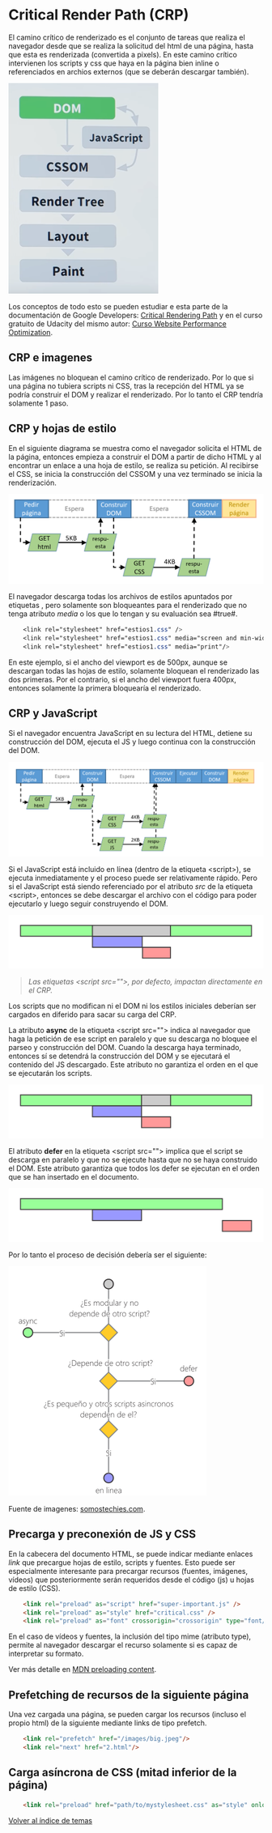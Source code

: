 # Critical Render Path (CRP)
El camino crítico de renderizado es el conjunto de tareas que realiza el navegador desde que se realiza la solicitud del html de una página, hasta que esta es renderizada (convertida a pixels). En este camino crítico intervienen los scripts y css que haya en la página bien inline o referenciados en archios externos (que se deberán descargar también).

![Fases CRP](./img/CRP_Phases.png)

Los conceptos de todo esto se pueden estudiar e esta parte de la documentación de Google Developers:
[Critical Rendering Path](https://developers.google.com/web/fundamentals/performance/critical-rendering-path/)
y en el curso gratuito de Udacity del mismo autor:
[Curso Website Performance Optimization](https://www.udacity.com/course/website-performance-optimization--ud884).
## CRP e imagenes
Las imágenes no bloquean el camino crítico de renderizado. Por lo que si una página no tubiera scripts ni CSS, tras la recepción del HTML ya se podría construir el DOM y realizar el renderizado. Por lo tanto el CRP tendría solamente 1 paso.

## CRP y hojas de estilo
En el siguiente diagrama se muestra como el navegador solicita el HTML de la página, entonces empieza a construir el DOM a partir de dicho HTML y al encontrar un enlace a una hoja de estilo, se realiza su petición. Al recibirse el CSS, se inicia la construcción del CSSOM y una vez terminado se inicia la renderización.

![HTML Y CSS](./img/GetHTMLAndCSS.png)

El navegador descarga todas los archivos de estilos apuntados por etiquetas <link>, pero solamente son bloqueantes para el renderizado que no tenga atributo *media* o los que lo tengan y su evaluación sea #true#.
```css
    <link rel="stylesheet" href="estios1.css" />
    <link rel="stylesheet" href="estios1.css" media="screen and min-width=450px"/>
    <link rel="stylesheet" href="estios1.css" media="print"/>
```
En este ejemplo, si el ancho del viewport es de 500px, aunque se descargan todas las hojas de estilo, solamente bloquean el renderizado las dos primeras. Por el contrario, si el ancho del viewport fuera 400px, entonces solamente la primera bloquearía el renderizado.

## CRP y JavaScript
Si el navegador encuentra JavaScript en su lectura del HTML, detiene su construcción del DOM, ejecuta el JS y luego continua con la construcción del DOM.

![HTML, CSS y JS](./img/GetHTMLAndCSSAndJS.png)

Si el JavaScript está incluido en línea (dentro de la etiqueta \<script>), se ejecuta inmediatamente y el proceso puede ser relativamente rápido. Pero si el JavaScript está siendo referenciado por el atributo *src* de la etiqueta \<script>, entonces se debe descargar el archivo con el código para poder ejecutarlo y luego seguir construyendo el DOM.

![carga de un script sin atributos](./img/script-sin-atributos.svg)

> *Las etiquetas \<script src="">, por defecto, impactan directamente en el CRP.*

Los scripts que no modifican ni el DOM ni los estilos iniciales deberían ser cargados en diferido para sacar su carga del CRP.

La atributo **async** de la etiqueta \<script src=""> indica al navegador que haga la petición de ese script en paralelo y que su descarga no bloquee el parseo y construcción del DOM. Cuando la descarga haya terminado, entonces sí se detendrá la construcción del DOM y se ejecutará el contenido del JS descargado. Este atributo no garantiza el orden en el que se ejecutarán los scripts.

![carga de un script sin atributos](./img/script-async.svg)


El atributo **defer** en la etiqueta \<script src=""> implica que el script se descarga en paralelo y que no se ejecute hasta que no se haya construido el DOM. Este atributo garantiza que todos los defer se ejecutan en el orden que se han insertado en el documento.

![carga de un script sin atributos](./img/script-defer.svg)

Por lo tanto el proceso de decisión debería ser el siguiente:

![carga de un script sin atributos](./img/eleccion-script.png)

Fuente de imagenes: [somostechies.com](https://somostechies.com/async-vs-defer/).

## Precarga y preconexión de JS y CSS
En la cabecera del documento HTML, se puede indicar mediante enlaces *link* que precargue hojas de estilo, scripts y fuentes. Esto puede ser especialmente interesante para precargar recursos (fuentes, imágenes, vídeos) que posteriormente serán requeridos desde el código (js) u hojas de estilo (CSS).

```html
    <link rel="preload" as="script" href="super-important.js" />
    <link rel="preload" as="style" href="critical.css" />
    <link rel="preload" as="font" crossorigin="crossorigin" type="font/woff2" href="myfont.woff2" />
```
En el caso de vídeos y fuentes, la inclusión del tipo mime (atributo type), permite al navegador descargar el recurso solamente si es capaz de interpretar su formato.

Ver más detalle en [MDN preloading content](https://developer.mozilla.org/en-US/docs/Web/HTML/Preloading_content).

## Prefetching de recursos de la siguiente página

Una vez cargada una página, se pueden cargar los recursos (incluso el propio html) de la siguiente mediante links de tipo prefetch.

```html
    <link rel="prefetch" href="/images/big.jpeg"/>
    <link rel="next" href="2.html"/>
```

## Carga asíncrona de CSS (mitad inferior de la página)

```html
    <link rel="preload" href="path/to/mystylesheet.css" as="style" onload="this.onload=null;this.rel='stylesheet'" />
```

[Volver al índice de temas](../../README.md)
